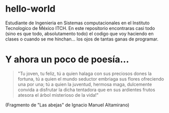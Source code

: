 # hello-world
Estudiante de Ingenieria en Sistemas computacionales en el Instituto Tecnologico de México ITCH. En este repositorio encontraras casi todo (sino es que todo, absolutamento todo) el codigo que voy haciendo en clases o cuando se me hinchan... los ojos de tantas ganas de programar.

# Y ahora un poco de poesía...

>"Tu joven, tu feliz, tú a quien halaga
>con sus preciosos dones la fortuna, 
>tú a quien el mundo seductor embriaga
>sus flores ofreciendo una por una;
>tú a quien la juventud, hermosa maga,
>dulcemente convida
>a disfrutar la dicha tentadora
>que en sus ardientes frutos atesora
>el árbol misterioso de la vida!"

(Fragmento de "Las abejas" de Ignacio Manuel Altamirano)
